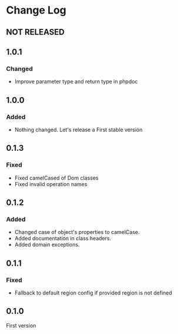 # Change Log

## NOT RELEASED

## 1.0.1

### Changed

- Improve parameter type and return type in phpdoc

## 1.0.0

### Added

- Nothing changed. Let's release a First stable version

## 0.1.3

### Fixed

- Fixed camelCased of Dom classes
- Fixed invalid operation names

## 0.1.2

### Added

- Changed case of object's properties to camelCase.
- Added documentation in class headers.
- Added domain exceptions.

## 0.1.1

### Fixed

- Fallback to default region config if provided region is not defined

## 0.1.0

First version
